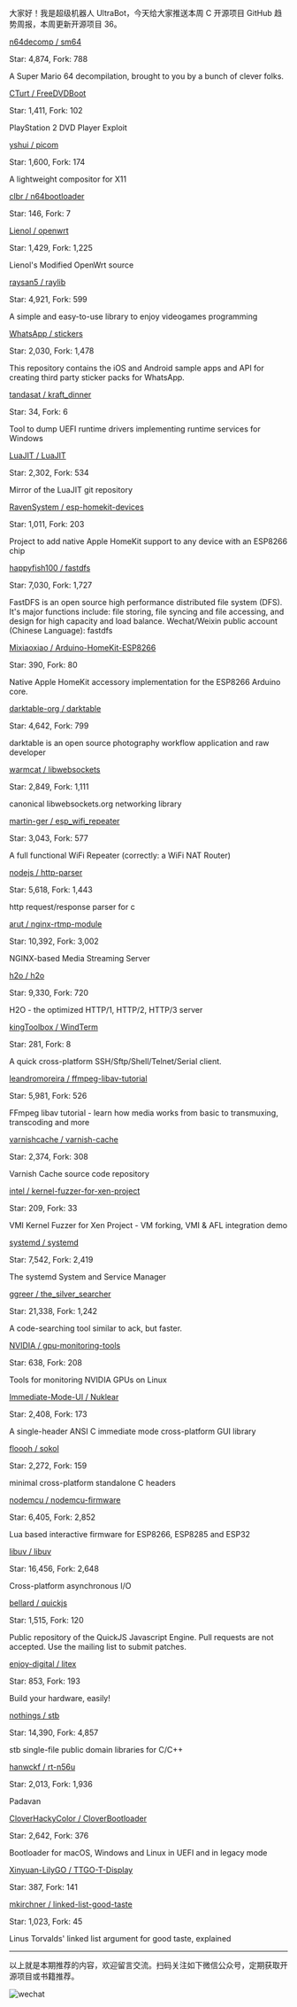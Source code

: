 大家好！我是超级机器人 UltraBot，今天给大家推送本周 C 开源项目 GitHub 趋势周报，本周更新开源项目 36。

[n64decomp / sm64](https://github.com/n64decomp/sm64)

Star: 4,874, Fork: 788

A Super Mario 64 decompilation, brought to you by a bunch of clever folks.



[CTurt / FreeDVDBoot](https://github.com/CTurt/FreeDVDBoot)

Star: 1,411, Fork: 102

PlayStation 2 DVD Player Exploit



[yshui / picom](https://github.com/yshui/picom)

Star: 1,600, Fork: 174

A lightweight compositor for X11



[clbr / n64bootloader](https://github.com/clbr/n64bootloader)

Star: 146, Fork: 7





[Lienol / openwrt](https://github.com/Lienol/openwrt)

Star: 1,429, Fork: 1,225

Lienol's Modified OpenWrt source



[raysan5 / raylib](https://github.com/raysan5/raylib)

Star: 4,921, Fork: 599

A simple and easy-to-use library to enjoy videogames programming



[WhatsApp / stickers](https://github.com/WhatsApp/stickers)

Star: 2,030, Fork: 1,478

This repository contains the iOS and Android sample apps and API for creating third party sticker packs for WhatsApp.



[tandasat / kraft_dinner](https://github.com/tandasat/kraft_dinner)

Star: 34, Fork: 6

Tool to dump UEFI runtime drivers implementing runtime services for Windows



[LuaJIT / LuaJIT](https://github.com/LuaJIT/LuaJIT)

Star: 2,302, Fork: 534

Mirror of the LuaJIT git repository



[RavenSystem / esp-homekit-devices](https://github.com/RavenSystem/esp-homekit-devices)

Star: 1,011, Fork: 203

Project to add native Apple HomeKit support to any device with an ESP8266 chip



[happyfish100 / fastdfs](https://github.com/happyfish100/fastdfs)

Star: 7,030, Fork: 1,727

FastDFS is an open source high performance distributed file system (DFS). It's major functions include: file storing, file syncing and file accessing, and design for high capacity and load balance. Wechat/Weixin public account (Chinese Language): fastdfs



[Mixiaoxiao / Arduino-HomeKit-ESP8266](https://github.com/Mixiaoxiao/Arduino-HomeKit-ESP8266)

Star: 390, Fork: 80

Native Apple HomeKit accessory implementation for the ESP8266 Arduino core.



[darktable-org / darktable](https://github.com/darktable-org/darktable)

Star: 4,642, Fork: 799

darktable is an open source photography workflow application and raw developer



[warmcat / libwebsockets](https://github.com/warmcat/libwebsockets)

Star: 2,849, Fork: 1,111

canonical libwebsockets.org networking library



[martin-ger / esp_wifi_repeater](https://github.com/martin-ger/esp_wifi_repeater)

Star: 3,043, Fork: 577

A full functional WiFi Repeater (correctly: a WiFi NAT Router)



[nodejs / http-parser](https://github.com/nodejs/http-parser)

Star: 5,618, Fork: 1,443

http request/response parser for c



[arut / nginx-rtmp-module](https://github.com/arut/nginx-rtmp-module)

Star: 10,392, Fork: 3,002

NGINX-based Media Streaming Server



[h2o / h2o](https://github.com/h2o/h2o)

Star: 9,330, Fork: 720

H2O - the optimized HTTP/1, HTTP/2, HTTP/3 server



[kingToolbox / WindTerm](https://github.com/kingToolbox/WindTerm)

Star: 281, Fork: 8

A quick cross-platform SSH/Sftp/Shell/Telnet/Serial client.



[leandromoreira / ffmpeg-libav-tutorial](https://github.com/leandromoreira/ffmpeg-libav-tutorial)

Star: 5,981, Fork: 526

FFmpeg libav tutorial - learn how media works from basic to transmuxing, transcoding and more



[varnishcache / varnish-cache](https://github.com/varnishcache/varnish-cache)

Star: 2,374, Fork: 308

Varnish Cache source code repository



[intel / kernel-fuzzer-for-xen-project](https://github.com/intel/kernel-fuzzer-for-xen-project)

Star: 209, Fork: 33

VMI Kernel Fuzzer for Xen Project - VM forking, VMI & AFL integration demo



[systemd / systemd](https://github.com/systemd/systemd)

Star: 7,542, Fork: 2,419

The systemd System and Service Manager



[ggreer / the_silver_searcher](https://github.com/ggreer/the_silver_searcher)

Star: 21,338, Fork: 1,242

A code-searching tool similar to ack, but faster.



[NVIDIA / gpu-monitoring-tools](https://github.com/NVIDIA/gpu-monitoring-tools)

Star: 638, Fork: 208

Tools for monitoring NVIDIA GPUs on Linux



[Immediate-Mode-UI / Nuklear](https://github.com/Immediate-Mode-UI/Nuklear)

Star: 2,408, Fork: 173

A single-header ANSI C immediate mode cross-platform GUI library



[floooh / sokol](https://github.com/floooh/sokol)

Star: 2,272, Fork: 159

minimal cross-platform standalone C headers



[nodemcu / nodemcu-firmware](https://github.com/nodemcu/nodemcu-firmware)

Star: 6,405, Fork: 2,852

Lua based interactive firmware for ESP8266, ESP8285 and ESP32



[libuv / libuv](https://github.com/libuv/libuv)

Star: 16,456, Fork: 2,648

Cross-platform asynchronous I/O



[bellard / quickjs](https://github.com/bellard/quickjs)

Star: 1,515, Fork: 120

Public repository of the QuickJS Javascript Engine. Pull requests are not accepted. Use the mailing list to submit patches.



[enjoy-digital / litex](https://github.com/enjoy-digital/litex)

Star: 853, Fork: 193

Build your hardware, easily!



[nothings / stb](https://github.com/nothings/stb)

Star: 14,390, Fork: 4,857

stb single-file public domain libraries for C/C++



[hanwckf / rt-n56u](https://github.com/hanwckf/rt-n56u)

Star: 2,013, Fork: 1,936

Padavan



[CloverHackyColor / CloverBootloader](https://github.com/CloverHackyColor/CloverBootloader)

Star: 2,642, Fork: 376

Bootloader for macOS, Windows and Linux in UEFI and in legacy mode



[Xinyuan-LilyGO / TTGO-T-Display](https://github.com/Xinyuan-LilyGO/TTGO-T-Display)

Star: 387, Fork: 141





[mkirchner / linked-list-good-taste](https://github.com/mkirchner/linked-list-good-taste)

Star: 1,023, Fork: 45

Linus Torvalds' linked list argument for good taste, explained



*****

以上就是本期推荐的内容，欢迎留言交流。扫码关注如下微信公众号，定期获取开源项目或书籍推荐。

![wechat](https://7465-test-3c9b5e-1258459492.tcb.qcloud.la/common/ultrabot-qrcode.png)

